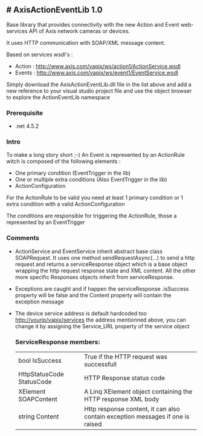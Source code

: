 <H2># AxisActionEventLib 1.0</H2>

Base library that provides connectivity with the new Action and Event web-services API of Axis network cameras or devices.

It uses HTTP communication with SOAP/XML message content.

Based on services wsdl's :

- Action : http://www.axis.com/vapix/ws/action1/ActionService.wsdl
- Events : http://www.axis.com/vapix/ws/event1/EventService.wsdl

Simply download the AxisActionEventLib.dll file in the list above and add a new reference to your visual studio project file and use the object browser to explore the ActionEventLib namespace

<h3>Prerequisite</h3>

- .net 4.5.2

<H3>Intro</H3>

To make a long story short ;-) An Event is represented by an ActionRule witch is composed of the following elements : 

- One primary condition (EventTrigger in the lib) 
- One or multiple extra conditions (Also EventTrigger in the lib)
- ActionConfiguration

For the ActionRule to be valid you need at least 1 primary condition or 1 extra condition with a valid ActionConfiguration

The conditions are responsible for triggering the ActionRule, those a represented by an EventTrigger

<h3>Comments</h3>

- ActionService and EventService inherit abstract base class SOAPRequest. It uses one method sendRequestAsync(...) to send a http request and returns a serviceResponse object which is a base object wrapping the http request response state and XML content. All the other more specific Responses objects inherit from serviceResponse.

- Exceptions are caught and if happen the serviceResponse .isSuccess property will be false and the Content property will contain the exception message 

- The device service address is default hardcoded too <http://yourip/vapix/services> the address mentionned above, you can change it by assigning the Service_URL property of the service object

    <h3>ServiceResponse members:</h3>
    <table>
      <tr>
      <td>bool IsSuccess</td><td>True if the HTTP request was successfull</td>
      </tr>
      <tr>
      <td>HttpStatusCode  StatusCode</td><td>HTTP Response status code</td>
      </tr>
      <tr>
      <td>XElement SOAPContent</td><td>A Linq XElement object containing the HTTP response XML body </td>
      </tr>
      <tr>
      <td>string Content</td><td>Http response content, it can also contain exception messages if one is raised</td>
      </tr>
    </table>
